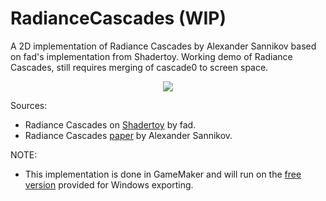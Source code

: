# RadianceCascades (WIP)
A 2D implementation of Radiance Cascades by Alexander Sannikov based on fad's implementation from Shadertoy. Working demo of Radiance Cascades, still requires merging of cascade0 to screen space.

<p align="center">
  <img src="[http://some_place.com/image.png](https://github.com/Yaazarai/RadianceCascades/assets/7478702/1e0f1abf-f104-46bf-a04e-3d1abb49787f)"/>
</p>

Sources:
* Radiance Cascades on [Shadertoy](https://www.shadertoy.com/view/mtlBzX) by fad.
* Radiance Cascades [paper](https://drive.google.com/file/d/1L6v1_7HY2X-LV3Ofb6oyTIxgEaP4LOI6/view) by Alexander Sannikov.

NOTE:
* This implementation is done in GameMaker and will run on the [free version](https://gamemaker.io/en/download) provided for Windows exporting.
